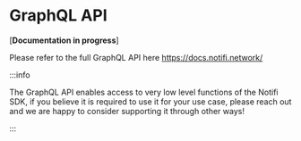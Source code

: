 # GraphQL API

[**Documentation in progress**]

Please refer to the full GraphQL API here https://docs.notifi.network/

:::info

The GraphQL API enables access to very low level functions of the Notifi SDK, if you believe it is required to use it for your use case, please reach out and we are happy to consider supporting it through other ways!

:::

<!--

Things to cover: 

- When to use GraphQL API

full API here https://docs.notifi.network/
-->